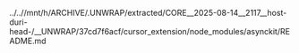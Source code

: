 ../..//mnt/h/ARCHIVE/.UNWRAP/extracted/CORE__2025-08-14__2117__host-duri-head-/__UNWRAP/37cd7f6acf/cursor_extension/node_modules/asynckit/README.md